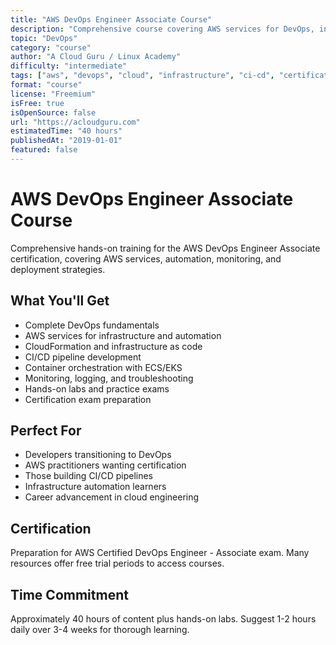 ```yaml
---
title: "AWS DevOps Engineer Associate Course"
description: "Comprehensive course covering AWS services for DevOps, infrastructure automation, CI/CD, and cloud deployment"
topic: "DevOps"
category: "course"
author: "A Cloud Guru / Linux Academy"
difficulty: "intermediate"
tags: ["aws", "devops", "cloud", "infrastructure", "ci-cd", "certification"]
format: "course"
license: "Freemium"
isFree: true
isOpenSource: false
url: "https://acloudguru.com"
estimatedTime: "40 hours"
publishedAt: "2019-01-01"
featured: false
---
```


# AWS DevOps Engineer Associate Course

Comprehensive hands-on training for the AWS DevOps Engineer Associate certification, covering AWS services, automation, monitoring, and deployment strategies.

## What You'll Get
- Complete DevOps fundamentals
- AWS services for infrastructure and automation
- CloudFormation and infrastructure as code
- CI/CD pipeline development
- Container orchestration with ECS/EKS
- Monitoring, logging, and troubleshooting
- Hands-on labs and practice exams
- Certification exam preparation

## Perfect For
- Developers transitioning to DevOps
- AWS practitioners wanting certification
- Those building CI/CD pipelines
- Infrastructure automation learners
- Career advancement in cloud engineering

## Certification
Preparation for AWS Certified DevOps Engineer - Associate exam. Many resources offer free trial periods to access courses.

## Time Commitment
Approximately 40 hours of content plus hands-on labs. Suggest 1-2 hours daily over 3-4 weeks for thorough learning.

